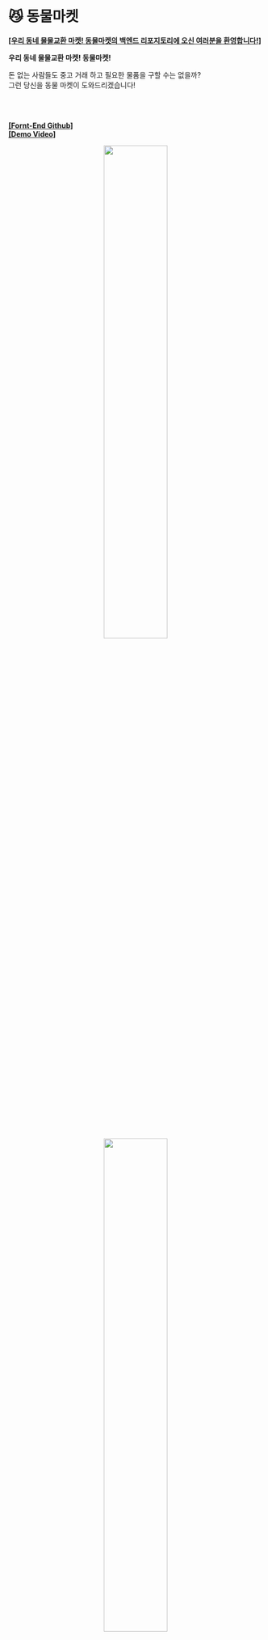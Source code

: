 # 😼 동물마켓  
[**[우리 동네 물물교환 마켓! 동물마켓의 백엔드 리포지토리에 오신 여러분을 환영합니다!]**](https://tristy.tistory.com/)  

**우리 동네 물물교환 마켓! 동물마켓!**

돈 없는 사람들도 중고 거래 하고 필요한 물품을 구할 수는 없을까?  
그런 당신을 동물 마켓이 도와드리겠습니다!  

<br/>
<br/>

[**[Fornt-End Github]**](https://github.com/hyemigwak/randomlunch)  
[**[Demo Video]**](https://www.youtube.com/watch?v=dYHfr0oWtcs&feature=youtu.be)  

<p align="center"><img src="https://user-images.githubusercontent.com/52685665/119868462-05c9b880-bf5a-11eb-9619-c6697f060f7c.jpg" width=50% ></p>
<p align="center"><img src="https://user-images.githubusercontent.com/52685665/119868640-4295af80-bf5a-11eb-8f09-f25d272a63b9.jpg" width=50% ></p>


<br/>
<br/>

🤔 Team
-------------  
[Front-End] [곽혜미](https://github.com/hyemigwak), [이지은](https://github.com/Jinnycorn)  
[Back-End] 원동균, [이재윤](https://github.com/Leejaeyoon94)  
[Design] 황나경, 이혜진

<br/>
<br/>


🤔 프로젝트 개요
-------------  
<ul style="list-style-type: disc;" data-ke-list-type="disc">
<li><b>진행 날짜 - 2021.04.23 ~ 2021.05.28 </b></li>
<li><b>목적 - 팀원들과 함께, 백엔드와 프론트 엔드의 역할을 맡아 주제를 선정하고 프로젝트를 진행하자</b></li>
<li><b>필수 포함 사항</b></li>
</ul>

<br/>
<br/>

<p align="center"><img src="https://blog.kakaocdn.net/dn/dwsJdX/btq5vfsvhgR/Cpdc3RBItuKL8iKC9sh4k1/img.png"></p>


<br/>
<br/>


😎 Architecture
-----------------  

<p align="center"><img src="https://user-images.githubusercontent.com/52685665/119842034-4c5ee900-bf41-11eb-9164-c4bba92822f2.png"></p>


<br/>
<br/>

😎 ERD
-----------------  

<br/>
<br/>

채팅방 관리를 위해 채팅방 테이블, 채팅 테이블 유저, 채팅 메시지 테이블을 만들었습니다.  
또한 강퇴당한 사람 관리를 위해 강퇴 테이블도 만들었습니다.  

저희 saleItem 테이블에는 status라는 코드가 있는데 이를 위해서 code라는 공통 코드 관리 테이블을 만들어서  
언제든지 내용을 쉽게 바꿀 수 있도록 하였습니다.  

또한 saleItem row는 deadeLine 컬럼의 시간이 지나면 자동으로 status가 변경되어야 했기 때문에 아래의 이벤트를 적용했습니다.  

```sql
CREATE EVENT IF NOT EXISTS exchange_Fail ON SCHEDULE EVERY 1 HOUR STARTS '2021-05-20 00:00:00'
    ON COMPLETION NOT PRESERVE
    ENABLE
    COMMENT 'If the exchange is not made within the specified time, make it fail...'
    DO 
    UPDATE saleItem SET status = 'SI03' WHERE status = 'SI01' AND deadLine <= now();
```

<br/>
<br/>

<p align="center"><img src="https://user-images.githubusercontent.com/52685665/119867416-d6ff1280-bf58-11eb-9126-97937cf8221d.png"></p>

<br/>
<br/>


🤩 나의 업무   
-----------------

* 항해 99 12조 조장
* 데이터베이스 설계 및 관리
* socket io를 활용한 소켓 통신
* myPage, mainPage, DetailPage 기능 구현
* Nginx와 pm2를 활용한 서버 구성 및 배포
* 전체 코드 정리 및 관리

<br/>
<br/>



🤭 Nest Js Socket Io   
-----------------

<br/>
<br/>

저희는 Nest Js를 사용해서 Socket Io 서비스를 구현하였습니다.  
하면서 가장 어려웠던 점은 일단 Nest Js Socket Io 예제가 너무 적었습니다.  
그래서 공식문서를 보면서 이해를 하였고 이해하지 못한 기술들은 **Nest Js Discord**에서 해답을 얻거나  
**StackOverFlow**에 물어보는 식으로 해결하였습니다.

<br/>
<br/>

Nest Js는 Socket Io를 사용할 때 **@WebSocketGateway**를 사용해서 Socket io 연결을 진행합니다.  

```javascript
@WebSocketGateway({
	namespace: '/chatting'
})
export class ChatGateway
	implements OnGatewayInit, OnGatewayConnection, OnGatewayDisconnect {
  }
```

<br/>
<br/>

메시지를 보낼때는 javascript socket io와 똑같이 emit으로 보내고 on으로 받습니다.  
다만, Nest Js는 on으로 소켓을 받지않고 **@SubscribeMessage()** 를 사용해서 받습니다.  

즉, 보내는 쪽에서 emit('sendMsg')로 보내면 chat.gateway.ts에서는 @SubscribeMessage('sendMsg')로 받습니다.

```javascript
	@SubscribeMessage('sendMsg')
	async handleMessage(client: Socket, itemChatDto: ItemChatDto) {
		const chatMsg = await this.chatService.saveChatMsg(itemChatDto);
		if (chatMsg['msg'] == 'success') {
			this.server.to(itemChatDto.icrId).emit('getMsg', chatMsg['data']);
		} else {
			client.emit('getMsg', chatMsg['errorMsg']);
		}
	}
```


<br/>
<br/>

😭 Nestjs Socket Io 어려웠던 점
-----------------  

<br/>
<br/>

### 1. Socket io 버전 차이 문제

백엔드와 프론트 엔드가 서로 소켓 통신이 완료된 상태였음에도, 브라우저에서 계속 빨갛게 SOCKET CONNECTION ERROR가 났습니다.  
[**공식문서**](https://socket.io/docs/v2)를 확인해보니 서버와 클라이언트의 소켓 버전이 일치해야 통신이 가능하다라는 것을 확인할 수 있었습니다.  
그래서 저희는 프론트엔드의 소켓 버전을 4에서 2로 다운그레이드 하여 해당 문제를 해결할 수 있었습니다.  

**왜 서버의 소켓 버전을 업그레이드 하지 않았습니까?**   
Nest Js에서 호환되는 최신 소켓 버전이 2.1.13이었기 때문이었습니다. (2021/05 기준)  

<br/>
<br/>

### 2. Socket io Auth 문제

저는 사용자 인증을 한 상태에서 소켓을 사용한 서비스를 제공하는 것이 옳다고 생각하여,   
socket io에서 jwt 인증을 사용할 수 있는 방법을 찾아다녔습니다.  

그렇게 2일을 찾아다니던 중에 외국에서 좋은 글을 볼 수 있었습니다.  
[**해당글**](https://facundoolano.wordpress.com/2014/10/11/better-authentication-for-socket-io-no-query-strings/)에서는 원하는 데이터를 보내고 받기를 시작하기 전에, jwt 인증 알고리즘이 담긴 socket으로 먼저 통신한 다음  
그로부터 유효한 메시지를 받으면 그 이후에 emit을 시도하라는 것이었습니다.  

그래서 저는 다음과 같은 jwt 알고리즘이 담긴 인증 socket을 만들었고 socket과 관련한 인증 문제를 해결할 수 있었습니다.  
```javascript
	// 인증 하기
	@SubscribeMessage('authenticate')
	async handleAuthenticate(client: Socket, auth: string) {
		try {
			const [type, token] = auth['token'].split(' ');

			if (type != 'bearer') {
				return this.messageService.handleAuthenticateErr();
			}
			const payload = jwt.verify(token, process.env.SECRET_KEY);
			if (payload) {
				return this.messageService.returnSuccess();
			} else {
				return this.messageService.handleAuthenticateErr();
			}
		} catch {
			return this.messageService.handleAuthenticateErr();
		}
	}
```

<br/>
<br/>


🤭 Nginx   
-----------------

<br/>
<br/>

웹사이트의 동시접속 처리를 위해 Nginx를 사용하였습니다. 하지만 그 중요한 로드밸런싱 처리는 안돼 있습니다.  
저희가 프론트와 함께 채팅 기능을 구현하는데 너무 오랜 시간이 걸렸기 때문에 그런걸 신경쓸 시간이 없었답니다.  
더군다나, 중간에 설정을 잘못해 버려서 자꾸 cors 문제가 떳습니다.  

<br/>
<br/>

처음에는 해당 코드를 사용해서 nginx를 설정했습니다.  
그런데 이렇게 사용하였을 때 발생한 문제점의 꽤나 어메이징 했습니다.  


```bash
server {
            server_name dongmul.shop;
            location / {
                        proxy_hide_header Access-Control-Allow-Origin;
                        add_header 'Access-Control-Allow-Origin' '*';
                        proxy_set_header HOST $host;
                        proxy_pass https://127.0.0.1:3000;
                        proxy_redirect off;
           }

            listen 443 ssl;
            ssl_certificate /etc/letsencrypt/live/dongmul.shop/fullchain.pem;
            ssl_certificate_key /etc/letsencrypt/live/dongmul.shop/privkey.pem;
            include /etc/letsencrypt/options-ssl-nginx.conf;
            ssl_dhparam /etc/letsencrypt/ssl-dhparams.pem;
            client_max_body_size 0;
}

# 80포트로 들어와도 443으로 꺾어줘야 돼
server {
            server_name dongmul.shop;
            listen 80;
            listen [::]:80;
            return 301 https://$host$request_uri;
}

```
  
<br/>
<br/>

😭 Nginx 어려웠던 점
-----------------  

<br/>
<br/>

### 1. proxy_hide_header로 인한 cors  

일단, 몇몇 api에서 cors 문제가 발생하였습니다. 다른 api는 잘 작동하는데 어떤 api 하나만 cors 문제가 떳습니다.  
그래서 문제를 찾는 것이 쉽지 않았습니다. 찾아보니 proxy_hide_header라는 녀석이  
클라이언트에게 숨길 헤더를 추가하는 기능을 하는데, 숨겨버리는 바람에 cors 문제가 발생한 것이 아닌가 싶습니다.  

실제로 해당 코드를 제거하니 cors 문제는 발생하지 않았습니다.  

<br/>
<br/>

### 2. add_header로 인한 문제 발생  

제가 착각을 했던게 Nginx를 사용하면, Nest js에서 cors를 해주고, Nginx에서도 한번 더 해줘야 한다고 생각했습니다.  
그래서 둘다 cors 처리를 해주었는데, 이렇게 하니까 Access-Control-Allow-Origin 헤더가 2개씩 올라가서 오류가 생겼습니다.  

우여곡절 끝에 문제점을 찾아내서 현재 저희 동물 마켓 Nginx 설정은 이렇게 되어 있습니다.  

```bash
server {
            server_name dongmul.shop;
            location / {
                        proxy_set_header HOST $host;
                        proxy_pass https://127.0.0.1:3000;
                        proxy_redirect off;
           }

            listen 443 ssl;
            ssl_certificate /etc/letsencrypt/live/dongmul.shop/fullchain.pem;
            ssl_certificate_key /etc/letsencrypt/live/dongmul.shop/privkey.pem;
            include /etc/letsencrypt/options-ssl-nginx.conf;
            ssl_dhparam /etc/letsencrypt/ssl-dhparams.pem;
            client_max_body_size 0;
}

server {
            server_name dongmul.shop;
            listen 80;
            listen [::]:80;
            return 301 https://$host$request_uri;
}

``` 

아무래도 https 환경이고 Nginx도 처음 설정하는 것이다 보니, 엄청나게 오류가 많이 발생했습니다.  
프론트에서는 cors 문제가 발생하는데 nginx에는 어떤 로그도 안찍히는 경우도 있었고, 그러다보니 트러블 슈팅하는 것도  
엄청 오래 걸렸습니다 ㅠㅠ....  

소켓이랑 nginx 기본 설정하는 곳에서 트러블 슈팅하는거에 시간을 많이 뺏기지 않았다면 좀 더 많이 개발을 할 수 있었을 거란 생각이 듭니다.

<br/>
<br/>

🥵 이번 프로젝트에서 보완해야 할 점  
-----------------  

항해 99 최종 발표일날 해당 기능에 관한 피드백을 정리해보았습니다.  

<br/>
<br/>

### 1. mysql에 구현된 이벤트 제거  

현재 저희 mysql에는 1시간 마다 글들의 상태를 확인하고 바꾸는 이벤트가 구현되어 있습니다. 저는 Nest Js에서 mysql 서버를 열고 쿼리를 실행하고 mysql 서버를 다시 닫는 작업을 하는 것보다 이벤트를 구현하는 것이 더 빠를 것이라고 생각했습니다.  

이 기능에 대해 이벤트로 해당 기능을 구현해버리면 같은 팀원이 알 수가 없고, 1초마다 스케줄러가 돌아가는 것이 아니면  
속도 차이는 크게 나지 않는다는 피드백을 받을 수 있었습니다.  

실제로 해당 스케줄러의 코드를 저만 알고 있었기에 해당 피드백을 바꾸고 Nest js 스케줄러로 바꾸는 것으로 했습니다.  
만약 프로젝트 크기가 크고 스케줄러가 더 많았다면, 저 같아도 이해하기 힘들었을 것 같습니다. 

<br/>
<br/>


### 2. 서버 속도  

저희는 동물 마켓 설문지에서 " 채팅이 느리게 되는 것 같다 "라는 피드백을 보았습니다.  
그래서 저는 해당 현상이 mysql을 사용해서 채팅 서버를 구축했기 때문에 발생한 문제라고 생각했습니다.  

저도 채팅 기능을 처음 만들어봐서 mysql로 만들었는데, 좀 찾아보니 redis라는 데이터베이스를 사용해야 한다는 글을 볼 수 있었습니다.  

mysql이 채팅 데이터 저장은 보낼때마다 mysql을 열고 닫아야 해서 동시에 들어오는 메시지가 많으면 많아질수록 채팅 데이터가 손실될 우려가 있는 반면, redis의 경우에는 pub/sub을 사용해서 실시간으로 채팅 데이터를 저장할 수 있고, 메모리에서 실행되기 때문에 매우빠르고 충돌이 발생해도 데이터 손실이 발생하지 않는다고 합니다.  

그리고 Nest Js 공식문서를 확인해 보니, redis 채팅서버 지원을 더 많이 해주고 있었습니다.  


저희 동물 마켓은 이미 채팅서버를 mysql로 작업을 해두었기에 redis로 고치는 것은 시간이 너무 오래 걸릴 것 같았습니다.  
그래서 이에 관해 고민해 보던 중 좋은 피드백을 받을 수 있었습니다.

```
" 동물 마켓 같이 접속자 수가 별로 안되는 경우, mysql로 채팅 서버를 구축해도 속도에는 지장이 없으며 데이터 유실도 없을 것이다.  
아마 채팅이 느리게 되는 원인은 서버 속도 문제일 것이다. "
```

서버 속도에 관해서는 생각을 해본적이 없었는데, 이런 좋은 피드백을 주셔서 감사했습니다.  
모니터링 도구를 사용해서 서버 속도에 대한 여러 케이스에 대해 실험하고, 가장 최적의 속도를 찾아야 할 것 같습니다.  


<br/>
<br/>






